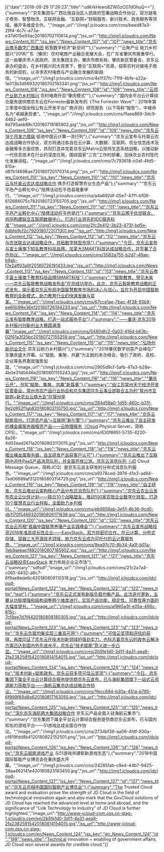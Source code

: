 [{"date":"2018-08-29 17:26:23","title":"udKrkHewo8ZWGzC07dOhuQ=="},{"summary":"京东集团与广西壮族自治区人民政府签署战略合作协议，双方就电子商务、智慧物流、互联网金融、“互联网+”财税服务、新兴技术、政务服务等领域，展开多维度合作。","image_url":"//img1.jcloudcs.com/cms/beed87a3-29f4-4c7c-a73a-e37d015e93ac20180702110614.png","jss_url":"http://img1.jcloudcs.com/News_Content_107","jss_key":"News_Content_107","id":"107","news_title":"京东云携手数字广西集团 拓宽数字经济“新空间”"},{"summary":"“云聚产业 助力乡村振兴”2018广东（肇庆）农村电商产业融合发展大会，在广东省肇庆市隆重举行。这一由肇庆市人民政府、京东集团主办，肇庆市商务局、肇庆新区管委会、京东云承办的盛会，在乡村振兴的大背景下，整合“互联网+”资源，探索农村对接电子商务的新契机，以寻求农村电商与产业融合发展的新路径。","image_url":"//img1.jcloudcs.com/cms/4e1f37fc-71f9-4bfe-a22a-1e013b3d569320180702183341.png","jss_url":"http://img1.jcloudcs.com/News_Content_108","jss_key":"News_Content_108","id":"108","news_title":"云领产业助力乡村振兴 农村电商开启“肇庆模式”"},{"summary":"国内全平台云计算综合服务提供商京东云在Forrester最新发布的《The Forrester Wave™：2018年第三季度中国全栈公有云开发平台厂商评测》研究报告（以下简称“报告”），中被命名为“卓越表现者”。","image_url":"//img1.jcloudcs.com/cms/ffaee869-3dc9-44b2-aef0-8d795aeb88c120180719185902.jpg","jss_url":"http://img1.jcloudcs.com/News_Content_109","jss_key":"News_Content_109","id":"109","news_title":"京东云18个月发力晋级 挺进中国云计算一流行列"},{"summary":"京东云宣布与托普云农达成战略合作协议，双方将通过各自在云计算、大数据、互联网、农业信息技术及金融等多方面优势，共同打造并完善京东云Matrix云矩阵生态系统战略，以推动新一代信息技术在行业的深度应用，围绕国家“三农”工作的部署，加快农业农村现代化发展进程。","image_url":"//img1.jcloudcs.com/cms/7c793618-c0af-4fd5-815a-d87b14696ae720180720170314.png","jss_url":"http://img1.jcloudcs.com/News_Content_110","jss_key":"News_Content_110","id":"110","news_title":"京东云与托普云农达成战略合作 携手打造智慧农业生态产品"},{"summary":"“京东云平邑产业孵化中心”授牌活动在平邑县隆重举行。","image_url":"//img1.jcloudcs.com/cms/a4a692df-05e7-47f1-b108-612688075c7820180723155705.jpg","jss_url":"http://img1.jcloudcs.com/News_Content_111","jss_key":"News_Content_111","id":"111","news_title":"“京东云平邑产业孵化中心”授牌活动在平邑举行"},{"summary":"京东云携手优世联合，共同构建联合互联网数据中心，打造行业领先的IDC服务标准","image_url":"//img1.jcloudcs.com/cms/2fc2b412-3b23-473f-bd5e-6dbfe9cf2c7920180723171301.jpg","jss_url":"http://img1.jcloudcs.com/News_Content_112","jss_key":"News_Content_112","id":"112","news_title":"京东云与优世联合达成战略合作，共拓数字转型市场"},{"summary":"今日，京东云宣布与富士康旗下知名教育科技品牌、加拿大SMART科技达成战略合作，并签署了合作协议。","image_url":"//img1.jcloudcs.com/cms/3582a755-b2d7-49ae-b9ab-f7e2aff03a9f20180726191433.jpg","jss_url":"http://img1.jcloudcs.com/News_Content_113","jss_key":"News_Content_113","id":"113","news_title":"京东云携手富士康旗下教育科技品牌SMART科技"},{"summary":"“智能教育、预见未来——京东云智能教育战略发布会”在京成功举办。此次，京东云智能教育战略的正式发布，喻示着京东云布局中国智慧教育市场的决心与信心，旨在为开启中国智能教育的全新模式，助力教育行业的快速发展与变革。","image_url":"//img1.jcloudcs.com/cms/67cce1ae-7bac-4f38-93b9-ee65b99e36ef20180726194233.jpg","jss_url":"http://img1.jcloudcs.com/News_Content_114","jss_key":"News_Content_114","id":"114","news_title":"京东云发布智能教育战略，打造一站式服务平台"},{"summary":"——重庆·京东2018乡村振兴创新创业大赛圆满落幕","image_url":"//img1.jcloudcs.com/cms/5480dfc2-0a03-416d-b63b-02f61a3f25bc20180727155259.jpg","jss_url":"http://img1.jcloudcs.com/News_Content_115","jss_key":"News_Content_115","id":"115","news_title":"弘扬创新创业文化  京东云助力乡村振兴"},{"summary":"2018肇庆数字创意产业峰在广东肇庆盛大开幕。以“赋能、集聚、共赢”为主题的本次峰会，吸引了政府、高校、企业等各界嘉宾强势加盟。","image_url":"//img1.jcloudcs.com/cms/2905d9cf-5afb-47a3-b28e-4b0e31d0446e20180801155243.jpg","jss_url":"http://img1.jcloudcs.com/News_Content_116","jss_key":"News_Content_116","id":"116","news_title":"“肇庆云开”，书写“赋能、集聚、共赢”新篇章"},{"summary":"由江苏常州天宁经济开发区管委会、常州市农产品行业协会和京东集团京东云事业部联合主办的“常州市互联网+新农业云商大会”在常州举行。","image_url":"//img1.jcloudcs.com/cms/284d58a0-1d55-460c-b31f-9e2d952f1ab820180803110750.jpg","jss_url":"http://img1.jcloudcs.com/News_Content_117","jss_key":"News_Content_117","id":"117","news_title":"京东云赋能常州，打造农产品“+互联网”新引擎"},{"summary":"京东云推出了自主研发的裸金属服务器租赁产品——云物理服务（Cloud Physical Server，简称CPS）。","image_url":"//img1.jcloudcs.com/cms/630f8651-5735-4220-8a36-4d02ead2611a20180803113015.jpg","jss_url":"http://img1.jcloudcs.com/News_Content_118","jss_key":"News_Content_118","id":"118","news_title":"京东云推出裸金属服务器，自主研发产品获客户认可"},{"summary":"京东云推出了互联网中间件PaaS产品消息队列，并全面开放公测。京东云消息队列（JD Cloud Message Queue，简称JCQ）是京东云自主研发的分布式消息队列服务。","image_url":"//img1.jcloudcs.com/cms/a9378ced-3976-41e3-ad84-7ad06889af3120180803114729.jpg","jss_url":"http://img1.jcloudcs.com/News_Content_119","jss_key":"News_Content_119","id":"119","news_title":"自主研发，京东云推出云架构核心产品分布式消息队列"},{"summary":"京东云农业云发布农业云伙伴计划——联合10个战略盟友，推动100家农牧企业数字化转型，打造10个智慧农业行业样板，全面助力乡村振兴。","image_url":"//img1.jcloudcs.com/cms/eb9858ab-3e51-4b36-9cd0-db1170f5469320180806171638.jpg","jss_url":"http://img1.jcloudcs.com/News_Content_120","jss_key":"News_Content_120","id":"120","news_title":"京东云农业云亮相“首届中国智慧养猪产业实践峰会”"},{"summary":"京东云宣布战略投资2018年准高成长性企业——EasyStack，双方将密切合作，在云计算、分布式存储、容器三大开源技术领域，助力京东云成为可托付的云计算服务商。","image_url":"//img1.jcloudcs.com/cms/9ea97c70-8b34-4a1f-b01a-7eb9aebacf8820180807185952.jpg","jss_url":"http://img1.jcloudcs.com/News_Content_121","jss_key":"News_Content_121","id":"121","news_title":"京东云战略投资EasyStack 发力布局企业云市场"},{"summary":"sdfsdf","image_url":"//img1.jcloudcs.com/cms/21c2a7a4-c065-4432-a6c7-6f9ae8ede6c420180808110318.jpg","jss_url":"http://img1.jcloudcs.com/jdcloud-portal/News_Content_122","jss_key":"News_Content_122","id":"122","news_title":"test"},{"summary":"京东云正式发布新版负载均衡产品。此次迭代更新，主要从功能增强和结构调整两个维度进行，实现产品功能、稳定性、可靠性等方面的大幅度提升。","image_url":"//img1.jcloudcs.com/cms/af865a3f-e05a-466c-815c-7cf8ee7d7f4420180808180305.jpg","jss_url":"http://img1.jcloudcs.com/jdcloud-portal/News_Content_123","jss_key":"News_Content_123","id":"123","news_title":"京东云负载均衡实现三重高可用"},{"summary":"可信云奖项和评估的获得，再度印证了京东云在技术创新领域的强劲实力，也标志着京东云的政务云解决方案已达到国内外先进水平，京东云“技术赋能”意义进一步凸显。","image_url":"//img1.jcloudcs.com/cms/2b5fe1d0-3d11-4a31-aea9-2fa23825915420180814154015.jpg","jss_url":"http://img1.jcloudcs.com/jdcloud-portal/News_Content_124","jss_key":"News_Content_124","id":"124","news_title":"技术创新+赋能政务，京东云获多项可信云奖项"},{"summary":"今日，京东集团下属全平台云计算综合服务提供商京东云宣布，已与海航集团旗下一站式云资源能力获取平台——海航云集市达成战略合作协议。","image_url":"//img1.jcloudcs.com/cms/1fecc694-b30a-451a-b785-6f999f89d8e620180817163055.jpg","jss_url":"http://img1.jcloudcs.com/jdcloud-portal/News_Content_125","jss_key":"News_Content_125","id":"125","news_title":"深化京东海航两大集团战略合作  京东云产品全面入驻海航云集市"},{"summary":"京东集团下属全平台云计算综合服务提供商京东云宣布，已与国内知名的游戏平台——51游戏达成全面合作协议。","image_url":"//img1.jcloudcs.com/cms/2734bf36-aa06-4fdf-930a-cf819fdd8b4120180822152501.png","jss_url":"http://img1.jcloudcs.com/jdcloud-portal/News_Content_126","jss_key":"News_Content_126","id":"126","news_title":"京东云赋能游戏产业  与51游戏共建崭新游戏生态"},{"summary":"2018中国国际智能产业博览会在重庆盛大开幕。","image_url":"//img1.jcloudcs.com/cms/24285fab-c9e4-44b7-9425-38aa462141e420180823183450.jpg","jss_url":"http://img1.jcloudcs.com/jdcloud-portal/News_Content_127","jss_key":"News_Content_127","id":"127","news_title":"京东云亮相中国国际智能产业博览会"},{"summary":"The Trusted Cloud award and evaluation prove the strength of JD Cloud in the field of technological innovation again and also mark that the GovCloud solutions of JD Cloud has reached the advanced level at home and abroad, and the significance of “Link Technology to Industry” of JD Cloud is further highlighted.","image_url":"http://www-jcloud-com.oss.cn-stag-1.jcloudcs.com/en/2b5fe1d0-3d11-4a31-aea9-2fa23825915420180814154015.jpg","jss_url":"http://www-jcloud-com.oss.cn-stag-1.jcloudcs.com/en/News_Content_124","jss_key":"en_News_Content_124","id":"199","news_title":"Technical innovation + enabling of government affairs, JD Cloud won several awards for credible cloud."}]
